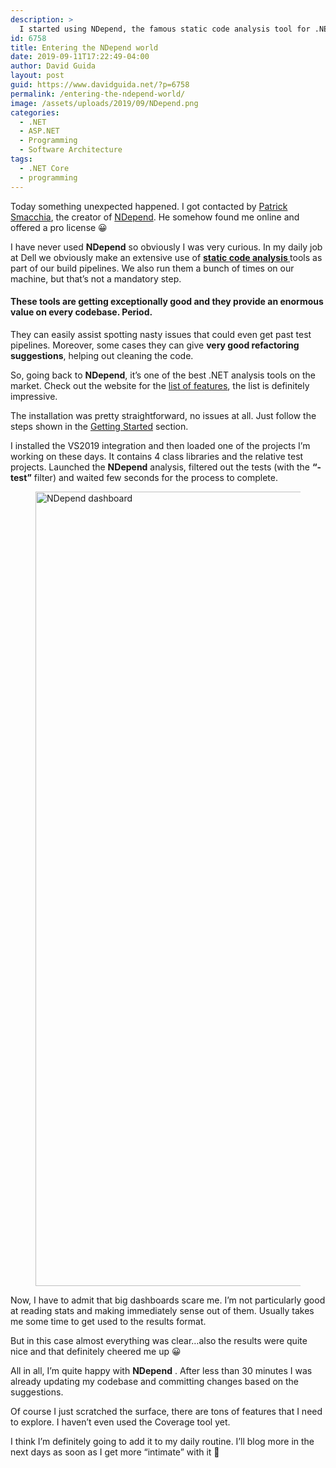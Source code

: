 ```yaml
---
description: >
  I started using NDepend, the famous static code analysis tool for .NET after its creator, Patrick Smacchia, contacted me and offered a pro license.
id: 6758
title: Entering the NDepend world
date: 2019-09-11T17:22:49-04:00
author: David Guida
layout: post
guid: https://www.davidguida.net/?p=6758
permalink: /entering-the-ndepend-world/
image: /assets/uploads/2019/09/NDepend.png
categories:
  - .NET
  - ASP.NET
  - Programming
  - Software Architecture
tags:
  - .NET Core
  - programming
---
```

Today something unexpected happened. I got contacted by <a rel="noreferrer noopener" aria-label="Patrick Smacchia (opens in a new tab)" href="https://www.linkedin.com/in/patrick-smacchia-b0123110/" target="_blank">Patrick Smacchia</a>, the creator of <a href="https://www.ndepend.com/" target="_blank" rel="noreferrer noopener" aria-label=" (opens in a new tab)">NDepend</a>. He somehow found me online and offered a pro license 😀

I have never used **NDepend** so obviously I was very curious. In my daily job at Dell we obviously make an extensive use of <a rel="noreferrer noopener" aria-label="static code analysis  (opens in a new tab)" href="https://en.wikipedia.org/wiki/Static_program_analysis" target="_blank"><strong>static code analysis </strong></a>tools as part of our build pipelines. We also run them a bunch of times on our machine, but that&#8217;s not a mandatory step.

#### These tools are getting exceptionally good and they provide an enormous value on every codebase. Period. 

They can easily assist spotting nasty issues that could even get past test pipelines. Moreover, some cases they can give **very good refactoring suggestions**, helping out cleaning the code.

So, going back to **NDepend**, it&#8217;s one of the best .NET analysis tools on the market. Check out the website for the <a href="https://www.ndepend.com/features/" target="_blank" rel="noreferrer noopener" aria-label="list of features (opens in a new tab)">list of features</a>, the list is definitely impressive. 

The installation was pretty straightforward, no issues at all. Just follow the steps shown in the <a rel="noreferrer noopener" aria-label=" Getting Started (opens in a new tab)" href="https://www.ndepend.com/docs/getting-started-with-ndepend" target="_blank">Getting Started</a> section.

I installed the VS2019 integration and then loaded one of the projects I&#8217;m working on these days. It contains 4 class libraries and the relative test projects. Launched the **NDepend** analysis, filtered out the tests (with the **&#8220;-test&#8221;** filter) and waited few seconds for the process to complete.<figure class="wp-block-image">

<a href="https://www.davidguida.net/?attachment_id=6760" target="_blank" rel="noreferrer noopener"><img loading="lazy" width="2226" height="1271" src="/assets/uploads/2019/09/NDepend_analysis_dashboard-1.jpg?fit=788%2C450&ssl=1" alt="NDepend dashboard" class="wp-image-6760" srcset="/assets/uploads/2019/09/NDepend_analysis_dashboard-1.jpg?w=2226&ssl=1 2226w, /assets/uploads/2019/09/NDepend_analysis_dashboard-1.jpg?resize=300%2C171&ssl=1 300w, /assets/uploads/2019/09/NDepend_analysis_dashboard-1.jpg?resize=768%2C439&ssl=1 768w, /assets/uploads/2019/09/NDepend_analysis_dashboard-1.jpg?resize=1024%2C585&ssl=1 1024w, /assets/uploads/2019/09/NDepend_analysis_dashboard-1.jpg?resize=788%2C450&ssl=1 788w, /assets/uploads/2019/09/NDepend_analysis_dashboard-1.jpg?w=1576&ssl=1 1576w" sizes="(max-width: 788px) 100vw, 788px" /></a></figure> 

Now, I have to admit that big dashboards scare me. I&#8217;m not particularly good at reading stats and making immediately sense out of them. Usually takes me some time to get used to the results format. 

But in this case almost everything was clear…also the results were quite nice and that definitely cheered me up 😀

All in all, I&#8217;m quite happy with **NDepend** . After less than 30 minutes I was already updating my codebase and committing changes based on the suggestions.

Of course I just scratched the surface, there are tons of features that I need to explore. I haven&#8217;t even used the Coverage tool yet.

I think I&#8217;m definitely going to add it to my daily routine. I&#8217;ll blog more in the next days as soon as I get more &#8220;intimate&#8221; with it 🙂

<div class="post-details-footer-widgets">
</div>